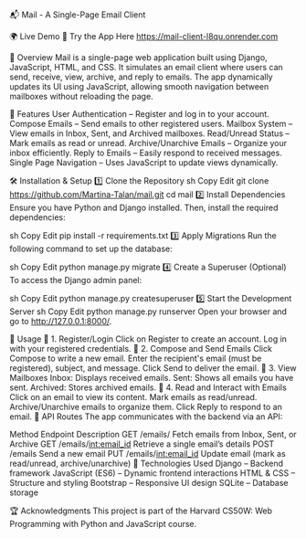 📬 Mail - A Single-Page Email Client

🌍 Live Demo
🔗 Try the App Here https://mail-client-l8qu.onrender.com

📖 Overview
Mail is a single-page web application built using Django, JavaScript, HTML, and CSS. It simulates an email client where users can send, receive, view, archive, and reply to emails. The app dynamically updates its UI using JavaScript, allowing smooth navigation between mailboxes without reloading the page.

🚀 Features
User Authentication – Register and log in to your account.
Compose Emails – Send emails to other registered users.
Mailbox System – View emails in Inbox, Sent, and Archived mailboxes.
Read/Unread Status – Mark emails as read or unread.
Archive/Unarchive Emails – Organize your inbox efficiently.
Reply to Emails – Easily respond to received messages.
Single Page Navigation – Uses JavaScript to update views dynamically.

🛠️ Installation & Setup
1️⃣ Clone the Repository
sh
Copy
Edit
git clone https://github.com/Martina-Talan/mail.git
cd mail
2️⃣ Install Dependencies
Ensure you have Python and Django installed. Then, install the required dependencies:

sh
Copy
Edit
pip install -r requirements.txt
3️⃣ Apply Migrations
Run the following command to set up the database:

sh
Copy
Edit
python manage.py migrate
4️⃣ Create a Superuser (Optional)
To access the Django admin panel:

sh
Copy
Edit
python manage.py createsuperuser
5️⃣ Start the Development Server
sh
Copy
Edit
python manage.py runserver
Open your browser and go to http://127.0.0.1:8000/.

📌 Usage
📌 1. Register/Login
Click on Register to create an account.
Log in with your registered credentials.
📌 2. Compose and Send Emails
Click Compose to write a new email.
Enter the recipient's email (must be registered), subject, and message.
Click Send to deliver the email.
📌 3. View Mailboxes
Inbox: Displays received emails.
Sent: Shows all emails you have sent.
Archived: Stores archived emails.
📌 4. Read and Interact with Emails
Click on an email to view its content.
Mark emails as read/unread.
Archive/Unarchive emails to organize them.
Click Reply to respond to an email.
🔗 API Routes
The app communicates with the backend via an API:

Method	Endpoint	Description
GET	/emails/<mailbox>	Fetch emails from Inbox, Sent, or Archive
GET	/emails/<int:email_id>	Retrieve a single email’s details
POST	/emails	Send a new email
PUT	/emails/<int:email_id>	Update email (mark as read/unread, archive/unarchive)
🔧 Technologies Used
Django – Backend framework
JavaScript (ES6) – Dynamic frontend interactions
HTML & CSS – Structure and styling
Bootstrap – Responsive UI design
SQLite – Database storage

🏆 Acknowledgments
This project is part of the Harvard CS50W: Web Programming with Python and JavaScript course.
